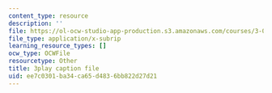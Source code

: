 ```yaml
---
content_type: resource
description: ''
file: https://ol-ocw-studio-app-production.s3.amazonaws.com/courses/3-091-introduction-to-solid-state-chemistry-fall-2018/ee7c0301ba34ca65d4836bb822d27d21_AH26nVIv4TQ.srt
file_type: application/x-subrip
learning_resource_types: []
ocw_type: OCWFile
resourcetype: Other
title: 3play caption file
uid: ee7c0301-ba34-ca65-d483-6bb822d27d21
---
```

